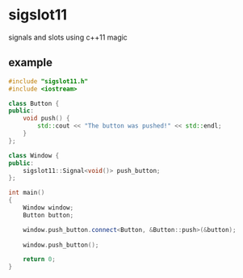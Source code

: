 sigslot11
=========

signals and slots using c++11 magic

example
-------

```c++
#include "sigslot11.h"
#include <iostream>

class Button {
public:
    void push() {
        std::cout << "The button was pushed!" << std::endl;
    }
};

class Window {
public:
    sigslot11::Signal<void()> push_button;
};

int main()
{
    Window window;
    Button button;

    window.push_button.connect<Button, &Button::push>(&button);
    
    window.push_button();

    return 0;
}
```

